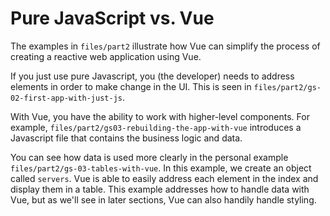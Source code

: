 # Pure JavaScript vs. Vue

The examples in `files/part2` illustrate how Vue can simplify the process of creating a reactive web application using Vue.

If you just use pure Javascript, you (the developer) needs to address elements in order to make change in the UI. This is seen in `files/part2/gs-02-first-app-with-just-js`.

With Vue, you have the ability to work with higher-level components. For example, `files/part2/gs03-rebuilding-the-app-with-vue` introduces a Javascript file that contains the business logic and data. 

You can see how data is used more clearly in the personal example `files/part2/gs-03-tables-with-vue`. In this example, we create an object called `servers`. Vue is able to easily address each element in the index and display them in a table. This example addresses how to handle data with Vue, but as we'll see in later sections, Vue can also handily handle styling.